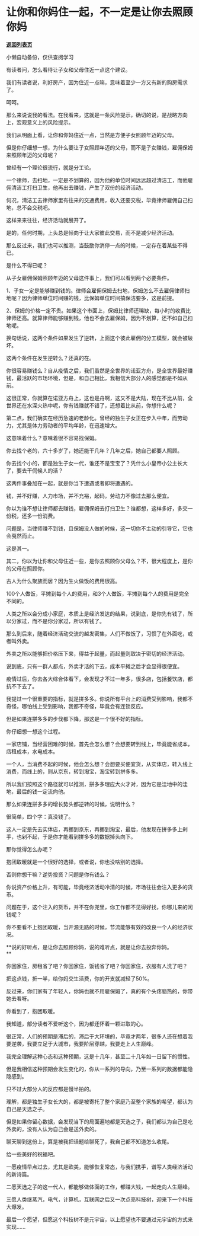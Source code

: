 # 让你和你妈住一起，不一定是让你去照顾你妈

[**返回列表页**](/gzh/记忆承载)

小懒自动备份，仅供查阅学习

有读者问，怎么看待让子女和父母住近一点这个建议。  

  

我们有读者说，利好房产，因为住近一点嘛，意味着至少一方又有新的购房需求了。  

  

呵呵。

  

那么来说说我的看法。在我看来，这就是一条风险提示，确切的说，是战略方向上，宏观意义上的风险提示。

  

我们从明面上看，让你和你妈住近一点，当然是方便子女照顾年迈的父母。

  

但是你仔细想一想，为什么要让子女照顾年迈的父母，而不是子女赚钱，雇佣保姆来照顾年迈的父母呢？

  

曾经有一个理论很流行，就是分工论。

  

一个律师，去扫地，一定是不划算的，因为他的单位时间远远超过清洁工，而他雇佣清洁工打扫卫生，他再出去赚钱，产生了双份的经济活动。

  

何况，清洁工去律师家里有往来的交通费用，收入还要交税，毕竟律师雇佣自己扫地，总不会交税吧。

  

这样来来往往，经济活动就展开了。

  

是的，任何时期，上头总是倾向于让大家彼此交易，而不是减少经济活动。

  

那么反过来，我们也可以推测，当鼓励你消停一点的时候，一定存在着某些不得已。

  

是什么不得已呢？

  

从子女雇佣保姆照顾年迈的父母这件事上，我们可以看到两个必要条件。

  

1、子女一定是能够赚到钱的。律师会雇佣保姆去扫地，保姆怎么不去雇佣律师扫地呢？因为律师单位时间赚的钱，比保姆单位时间搞保洁要多，这是前提。

  

2、保姆的价格一定不贵。如果这个市面上，保姆比律师还稀缺，每小时的收费比律师还高。就算律师能够赚到钱，他也不会去雇保姆，因为不划算，还不如自己扫地呢。

  

换句话说，这两个条件如果发生了逆转，上面这个彼此雇佣的分工模型，就会被破坏。

  

这两个条件在发生逆转么？还真的在。

  

你很容易赚钱么？自从疫情之后，我们虽然是全世界的诺亚方舟，是全世界最好赚钱，最活跃的市场环境，但是，和自己相比，我相信大部分人的感觉都是不如从前。

  

这很正常，你就算在诺亚方舟上，这也是舟啊，这又不是大陆，现在不比从前，全世界还在水深火热中呢，你有钱赚就不错了，还想着比从前，你想什么呢？

  

第二点，我们确实在经历急速的老龄化。曾经的独生子女正在步入中年，而劳动力，尤其是体力劳动者的平均年龄，在迅速增大。

  

这意味着什么？意味着很不容易找保姆。

  

你去找个老的，六十多岁了，她还能干几年？几年之后，她自己都要人照顾。

  

你去找个小的，都是独生子女一代，谁还不是宝宝了？凭什么小皇帝小公主长大了，要去干伺候人的活？

  

这两件事叠加在一起，就是你当下遭遇或者即将遭遇的。

  

钱，并不好赚，人力市场，并不充裕，起码，劳动力不像过去那么便宜。

  

你以为谁不想让律师都去赚钱，雇佣保姆去打扫卫生？谁都想，这样多好，多交一份税，还多一份消费。

  

问题是，当律师赚不到钱，且保姆没人做的时候，这一切你不主动的引导它，它也会戛然而止。

  

这是其一。

  

其二，你以为让你和父母住近一些，是你去照顾你父母么？不，很大程度上，是你的父母在照顾你。

  

古人为什么聚族而居？因为生火做饭的费用很高。

  

100个人做饭，平摊到每个人的费用，和3个人做饭，平摊到每个人的费用是完全不同的。

  

人类之所以会分成小家庭，本质上是经济发达的结果，说到底，是你先有钱了，所以分家过，而不是你分家过，所以有钱了。

  

那么到后来，随着经济活动交流的越发密集，人们不做饭了，习惯了在外面吃，或者叫外卖。

  

外卖之所以能够把价格压下来，得益于起量，而起量则取决于密切的经济活动。

  

说到底，只有一群人都点，外卖才活的下去，成本平摊之后才会显得很便宜。

  

疫情过后，你去各大综合体看下，会发现才不过一年多，很多店，包括餐饮店，都抗不下去了。

  

我提过一个很重要的指标，就是拼多多。你说所有平台上的消费受到影响，我都不奇怪，哪怕线上受到影响，我都不奇怪，毕竟会有连锁反应。

  

但是如果连拼多多的步伐都下降，那这是一个很不好的指标。

  

你仔细想一想这个过程。

  

一家店铺，当经营困难的时候，首先会怎么想？会想要转到线上，毕竟能省成本，店租成本，水电成本。

  

一个人，当消费不起的时候，他会怎么想？会想要买便宜货，从实体店，转入线上消费，而线上的，则从京东，转到淘宝，淘宝转到拼多多。

  

所以我们按照这个路径就可以推测，拼多多理应大火才对，因为它是洼地中的洼地，最后的钱一定流向他。

  

那么如果连拼多多的增长势头都逆转的时候，说明什么？

  

很简单，四个字：真没钱了。

  

这人一定是先去实体店，再挪到京东，再挪到淘宝，最后，他发现在拼多多上剁手，也剁不起，于是你才能看到拼多多的数据掉头向下。  

  

那你觉得怎么办呢？  

  

抱团取暖就是一个很好的选择，或者说，你也没啥别的选择。

  

否则你想干嘛？逆势投资？问题是你有钱么？  

  

你说资产价格上升，有可能，毕竟经济活动冷清的时候，市场往往会注入更多的货币。

  

问题在于，这个注入的货币，并不在你兜里，你工作都不见得好找，你哪儿来的闲钱呢？

  

你不要看不上抱团取暖，当开源无路的时候，节流能够有效的改良一个人的经济状况。  

  

 **说的好听点，是让你去照顾你妈，说的难听点，就是让你去投奔你妈。  
**

  

你回家住，房租省了吧？你回家住，饭钱省了吧？你回家住，衣服有人洗了吧？

  

把这点钱，折一半，给你妈交生活费，你的开支就减轻了50%。  

  

反过来，你们家有了年轻人，你妈也就不用雇保姆了，真的有个头疼脑热的，你带她去看呀。

  

你看到了，抱团取暖。  

  

我知道，部分读者不爱听这个，因为都还怀着一颗进取的心。  

  

很正常，人们的预期是滞后的，滞后于大环境的，毕竟才两年，很多人还在想着我要逆袭，我要立足于大城市，我要阶层穿越，我要走上人生巅峰。  

  

我完全理解这种心态和这种预期，这是十几年，甚至二十几年如一日留下的惯性。  

  

但是我相信这种预期会发生变化的，你从一系列的导向，乃至一系列的数据都能隐隐感到。  

  

只不过大部分人的反应都是慢半拍的。  

  

理解，都是独生子女长大的，都是被寄托了整个家庭乃至整个家族的希望，都认为自己是天选之子。  

  

但是如果你留心数据，会发现当下的局面遍地都是天选之子，我们都认为自己是吃外卖的，没有人认为自己会是送外卖的。  

  

聊天聊到这份上，算是被我把话题给聊死了，我自己都不知道怎么收尾。

  

给一些美好的祝福吧。  

  

一愿疫情早点过去，尤其是欧美，能够恢复常态，与我们携手，谱写人类经济活动的新诗篇。

  

二愿天选之子的这一代人，都能够做体面的工作，都赚大钱，一起走向人生巅峰。

  

三愿人类继蒸汽，电气，计算机，互联网之后又一次点亮科技树，迎来下一个科技大爆发。

  

最后一个愿望，但愿这个科技树不是元宇宙，以上愿望也不要通过元宇宙的方式来实现......

